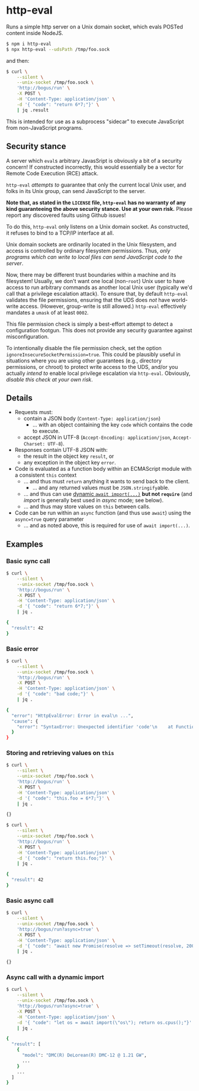 # http-eval

Runs a simple http server on a Unix domain socket, which evals POSTed content
inside NodeJS.

```bash
$ npm i http-eval
$ npx http-eval --udsPath /tmp/foo.sock
```

and then:

```bash
$ curl \
	--silent \
	--unix-socket /tmp/foo.sock \
	'http://bogus/run' \
	-X POST \
	-H 'Content-Type: application/json' \
	-d '{ "code": "return 6*7;"}' \
	| jq .result
```

This is intended for use as a subprocess "sidecar" to execute JavaScript from
non-JavaScript programs.

## Security stance

A server which `eval`s arbitrary JavasSript is obviously a bit of a security
concern! If constructed incorrectly, this would essentially be a vector for
Remote Code Execution (RCE) attack.

`http-eval` _attempts to_ guarantee that only the current local Unix user, and
folks in its Unix group, can send JavaScript to the server.

**Note that, as stated in the `LICENSE` file, `http-eval` has no warranty of any
kind guaranteeing the above security stance. Use at your own risk.** Please
report any discovered faults using Github issues!

To do this, `http-eval` only listens on a Unix domain socket. As constructed, it
refuses to bind to a TCP/IP interface at all.

Unix domain sockets are ordinarily located in the Unix filesystem, and access is
controlled by ordinary filesystem permissions. Thus, _only programs which can
write to local files can send JavaScript code to the server_.

Now, there may be different trust boundaries within a machine and its
filesystem! Usually, we don't want one local (non-`root`) Unix user to have
access to run arbitrary commands as another local Unix user (typically we'd call
that a privilege escalation attack). To ensure that, by default `http-eval`
validates the file permissions, ensuring that the UDS does _not_ have
world-write access. (However, group-write is still allowed.) `http-eval`
effectively mandates a `umask` of at least `0002`.

This file permission check is simply a best-effort attempt to detect a
configuration footgun. This does not provide any security guarantee against
misconfiguration.

To intentionally disable the file permission check, set the option
`ignoreInsecureSocketPermission=true`. This could be plausibly useful in
situations where you are using other guarantees (e.g., directory permissions, or
chroot) to protect write access to the UDS, and/or you actually _intend to_
enable local privilege escalation via `http-eval`. Obviously, _disable this
check at your own risk_.

## Details

- Requests must:
  - contain a JSON body (`Content-Type: application/json`)
    - ... with an object containing the key `code` which contains the code to
      execute.
  - accept JSON in UTF-8 (`Accept-Encoding: application/json`,
    `Accept-Charset: UTF-8`).
- Responses contain UTF-8 JSON with:
  - the result in the object key `result`, or
  - any exception in the object key `error`.
- Code is evaluated as a function body within an ECMAScript module with a
  consistent `this` context
  - ... and thus must `return` anything it wants to send back to the client.
    - ... and any returned values must be `JSON.stringify`able.
  - ... and thus can use
    [dynamic `await import(...)`](https://developer.mozilla.org/en-US/docs/Web/JavaScript/Reference/Operators/import)
    **but not `require`** (and _import_ is generally best used in _async_ mode;
    see below).
  - ... and thus may store values on `this` between calls.
- Code can be run within an `async` function (and thus use `await`) using the
  `async=true` query parameter
  - ... and as noted above, this is required for use of `await import(...)`.

## Examples

### Basic sync call

```bash
$ curl \
	--silent \
	--unix-socket /tmp/foo.sock \
	'http://bogus/run' \
	-X POST \
	-H 'Content-Type: application/json' \
	-d '{ "code": "return 6*7;"}' \
	| jq .
```

```bash
{
  "result": 42
}
```

### Basic error

```bash
$ curl \
	--silent \
	--unix-socket /tmp/foo.sock \
	'http://bogus/run' \
	-X POST \
	-H 'Content-Type: application/json' \
	-d '{ "code": "bad code;"}' \
	| jq .
```

```bash
{
  "error": "HttpEvalError: Error in eval\n ...",
  "cause": {
    "error": "SyntaxError: Unexpected identifier 'code'\n    at Function (<anonymous>)\n    at ..."
  }
}
```

### Storing and retrieving values on `this`

```bash
$ curl \
	--silent \
	--unix-socket /tmp/foo.sock \
	'http://bogus/run' \
	-X POST \
	-H 'Content-Type: application/json' \
	-d '{ "code": "this.foo = 6*7;"}' \
	| jq .
```

```bash
{}
```

```bash
$ curl \
	--silent \
	--unix-socket /tmp/foo.sock \
	'http://bogus/run' \
	-X POST \
	-H 'Content-Type: application/json' \
	-d '{ "code": "return this.foo;"}' \
	| jq .
```

```bash
{
  "result": 42
}
```

### Basic async call

```bash
$ curl \
	--silent \
	--unix-socket /tmp/foo.sock \
	'http://bogus/run?async=true' \
	-X POST \
	-H 'Content-Type: application/json' \
	-d '{ "code": "await new Promise(resolve => setTimeout(resolve, 2000));"}' \
	| jq .
```

```bash
{}
```

### Async call with a dynamic import

```bash
$ curl \
	--silent \
	--unix-socket /tmp/foo.sock \
	'http://bogus/run?async=true' \
	-X POST \
	-H 'Content-Type: application/json' \
	-d '{ "code": "let os = await import(\"os\"); return os.cpus();"}' \
	| jq .
```

```bash
{
  "result": [
    {
      "model": "DMC(R) DeLorean(R) DMC-12 @ 1.21 GW",
	  ...
    }
    ...
  ]
}
```
